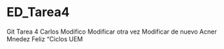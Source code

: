 # ED_Tarea4
Git Tarea 4
Carlos
Modifico
Modificar otra vez
Modificar de nuevo
Acner Mnedez Feliz
“Ciclos UEM
